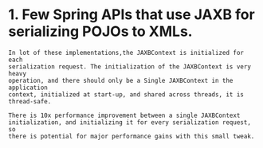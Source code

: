 # 1. Few Spring APIs that use JAXB for serializing POJOs to XMLs.
    In lot of these implementations,the JAXBContext is initialized for each 
    serialization request. The initialization of the JAXBContext is very heavy 
    operation, and there should only be a Single JAXBContext in the application 
    context, initialized at start-up, and shared across threads, it is thread-safe.

    There is 10x performance improvement between a single JAXBContext 
    initialization, and initializing it for every serialization request, so 
    there is potential for major performance gains with this small tweak. 